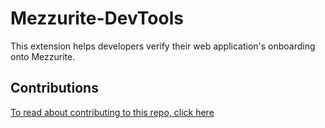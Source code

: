 # Mezzurite-DevTools

This extension helps developers verify their web application's onboarding onto Mezzurite.

## Contributions
[To read about contributing to this repo, click here](CONTRIBUTING.md)